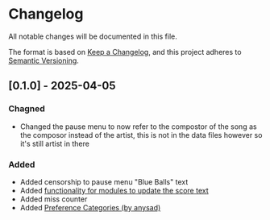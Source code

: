 # Changelog
All notable changes will be documented in this file.

The format is based on [Keep a Changelog](https://keepachangelog.com/en/1.0.0/),
and this project adheres to [Semantic Versioning](https://semver.org/spec/v2.0.0.html).

## [0.1.0] - 2025-04-05

### Chagned
- Changed the pause menu to now refer to the compostor of the song as the composor instead of the artist, this is not in the data files however so it's still artist in there

### Added
- Added censorship to pause menu "Blue Balls" text
- Added [functionality for modules to update the score text](https://github.com/sphis-Sinco/The-Sinco-Engine/issues/2)
- Added miss counter
- Added [Preference Categories (by anysad)](https://github.com/FunkinCrew/Funkin/pull/4563)

